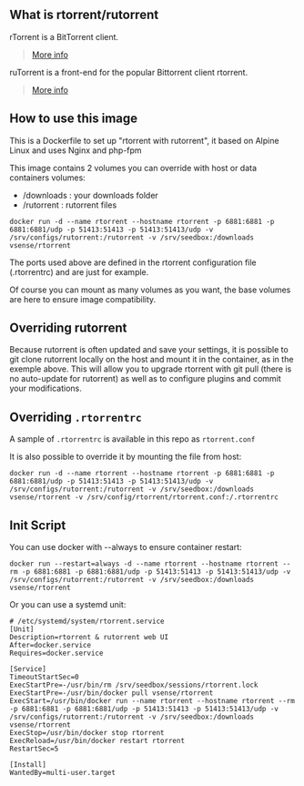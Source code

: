 ## What is rtorrent/rutorrent

rTorrent is a BitTorrent client.
> [More info](https://github.com/rakshasa/rtorrent)

ruTorrent is a front-end for the popular Bittorrent client rtorrent.
> [More info](https://github.com/Novik/ruTorrent)

## How to use this image

This is a Dockerfile to set up "rtorrent with rutorrent", it based on Alpine Linux and uses Nginx and php-fpm

This image contains 2 volumes you can override with host or data containers volumes:
- /downloads : your downloads folder
- /rutorrent : rutorrent files

```
docker run -d --name rtorrent --hostname rtorrent -p 6881:6881 -p 6881:6881/udp -p 51413:51413 -p 51413:51413/udp -v /srv/configs/rutorrent:/rutorrent -v /srv/seedbox:/downloads vsense/rtorrent
```

The ports used above are defined in the rtorrent configuration file (.rtorrentrc) and are just for example.

Of course you can mount as many volumes as you want, the base volumes are here to ensure image compatibility.

## Overriding rutorrent

Because rutorrent is often updated and save your settings, it is possible to git clone rutorrent locally on the host and mount it in the container, as in the exemple above. This will allow you to upgrade rtorrent with git pull (there is no auto-update for rutorrent) as well as to configure plugins and commit your modifications.

## Overriding `.rtorrentrc`

A sample of `.rtorrentrc` is available in this repo as `rtorrent.conf`

It is also possible to override it by mounting the file from host: 

```
docker run -d --name rtorrent --hostname rtorrent -p 6881:6881 -p 6881:6881/udp -p 51413:51413 -p 51413:51413/udp -v /srv/configs/rutorrent:/rutorrent -v /srv/seedbox:/downloads vsense/rtorrent -v /srv/config/rtorrent/rtorrent.conf:/.rtorrentrc
```

## Init Script

You can use docker with --always to ensure container restart:

```
docker run --restart=always -d --name rtorrent --hostname rtorrent --rm -p 6881:6881 -p 6881:6881/udp -p 51413:51413 -p 51413:51413/udp -v /srv/configs/rutorrent:/rutorrent -v /srv/seedbox:/downloads vsense/rtorrent
```

Or you can use a systemd unit:

```
# /etc/systemd/system/rtorrent.service
[Unit]
Description=rtorrent & rutorrent web UI
After=docker.service
Requires=docker.service

[Service]
TimeoutStartSec=0
ExecStartPre=-/usr/bin/rm /srv/seedbox/sessions/rtorrent.lock
ExecStartPre=-/usr/bin/docker pull vsense/rtorrent
ExecStart=/usr/bin/docker run --name rtorrent --hostname rtorrent --rm -p 6881:6881 -p 6881:6881/udp -p 51413:51413 -p 51413:51413/udp -v /srv/configs/rutorrent:/rutorrent -v /srv/seedbox:/downloads vsense/rtorrent
ExecStop=/usr/bin/docker stop rtorrent
ExecReload=/usr/bin/docker restart rtorrent
RestartSec=5

[Install]
WantedBy=multi-user.target
```
